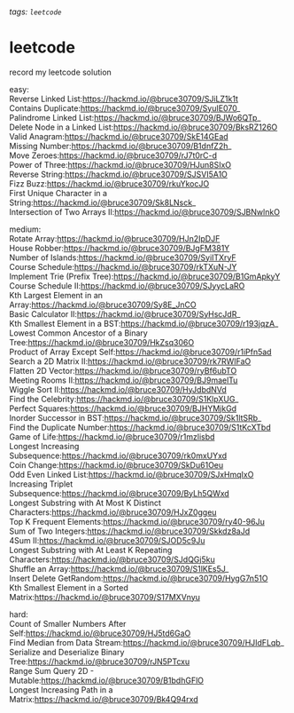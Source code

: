 ###### tags: `leetcode`
# leetcode
record my leetcode solution

easy:  
Reverse Linked List:https://hackmd.io/@bruce30709/SJiLZ1k1t  
Contains Duplicate:https://hackmd.io/@bruce30709/SyuIE070_  
Palindrome Linked List:https://hackmd.io/@bruce30709/BJWo6QTp_  
Delete Node in a Linked List:https://hackmd.io/@bruce30709/BksRZ126O  
Valid Anagram:https://hackmd.io/@bruce30709/SkE14GEad  
Missing Number:https://hackmd.io/@bruce30709/B1dnfZ2h_  
Move Zeroes:https://hackmd.io/@bruce30709/rJ7t0rC-d  
Power of Three:https://hackmd.io/@bruce30709/HJun8SIxO  
Reverse String:https://hackmd.io/@bruce30709/SJSVI5A1O  
Fizz Buzz:https://hackmd.io/@bruce30709/rkuYkocJO  
First Unique Character in a String:https://hackmd.io/@bruce30709/Sk8LNsck_  
Intersection of Two Arrays II:https://hackmd.io/@bruce30709/SJBNwlnkO  

medium:  
Rotate Array:https://hackmd.io/@bruce30709/HJn2IpDJF  
House Robber:https://hackmd.io/@bruce30709/BJgFM381Y  
Number of Islands:https://hackmd.io/@bruce30709/SyiITXryF  
Course Schedule:https://hackmd.io/@bruce30709/rkTXuN-JY  
Implement Trie (Prefix Tree):https://hackmd.io/@bruce30709/B1GmApkyY  
Course Schedule II:https://hackmd.io/@bruce30709/SJyycLaRO  
Kth Largest Element in an Array:https://hackmd.io/@bruce30709/Sy8E_JnCO  
Basic Calculator II:https://hackmd.io/@bruce30709/SyHscJdR_  
Kth Smallest Element in a BST:https://hackmd.io/@bruce30709/r193jqzA_  
Lowest Common Ancestor of a Binary Tree:https://hackmd.io/@bruce30709/HkZsq306O  
Product of Array Except Self:https://hackmd.io/@bruce30709/r1iPfn5ad  
Search a 2D Matrix II:https://hackmd.io/@bruce30709/rk7RWIFaO  
Flatten 2D Vector:https://hackmd.io/@bruce30709/ryBf6ubTO  
Meeting Rooms II:https://hackmd.io/@bruce30709/BJ9maelTu  
Wiggle Sort II:https://hackmd.io/@bruce30709/HyJdbdNVd  
Find the Celebrity:https://hackmd.io/@bruce30709/S1KlpXUG_  
Perfect Squares:https://hackmd.io/@bruce30709/BJHYMjkGd  
Inorder Successor in BST:https://hackmd.io/@bruce30709/Sk1ltSRb_  
Find the Duplicate Number:https://hackmd.io/@bruce30709/S1tKcXTbd  
Game of Life:https://hackmd.io/@bruce30709/r1mzlisbd  
Longest Increasing Subsequence:https://hackmd.io/@bruce30709/rk0mxUYxd  
Coin Change:https://hackmd.io/@bruce30709/SkDu61Oeu  
Odd Even Linked List:https://hackmd.io/@bruce30709/SJxHmqIxO  
Increasing Triplet Subsequence:https://hackmd.io/@bruce30709/ByLh5QWxd  
Longest Substring with At Most K Distinct Characters:https://hackmd.io/@bruce30709/HJxZ0ggeu  
Top K Frequent Elements:https://hackmd.io/@bruce30709/ry40-96Ju  
Sum of Two Integers:https://hackmd.io/@bruce30709/Skkdz8aJd  
4Sum II:https://hackmd.io/@bruce30709/SJOD5c9Ju  
Longest Substring with At Least K Repeating Characters:https://hackmd.io/@bruce30709/SJdQGj5ku  
Shuffle an Array:https://hackmd.io/@bruce30709/S1lKEs5J_  
Insert Delete GetRandom:https://hackmd.io/@bruce30709/HygG7n51O  
Kth Smallest Element in a Sorted Matrix:https://hackmd.io/@bruce30709/S17MXVnyu  

hard:  
Count of Smaller Numbers After Self:https://hackmd.io/@bruce30709/HJ5td6GaO  
Find Median from Data Stream:https://hackmd.io/@bruce30709/HJIdFLqb_  
Serialize and Deserialize Binary Tree:https://hackmd.io/@bruce30709/rJN5PTcxu  
Range Sum Query 2D - Mutable:https://hackmd.io/@bruce30709/B1bdhGFlO  
Longest Increasing Path in a Matrix:https://hackmd.io/@bruce30709/Bk4Q94rxd  